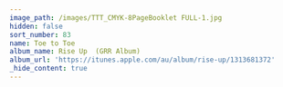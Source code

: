 ```yaml
---
image_path: /images/TTT_CMYK-8PageBooklet FULL-1.jpg
hidden: false
sort_number: 83
name: Toe to Toe
album_name: Rise Up  (GRR Album)
album_url: 'https://itunes.apple.com/au/album/rise-up/1313681372'
_hide_content: true
---
```


